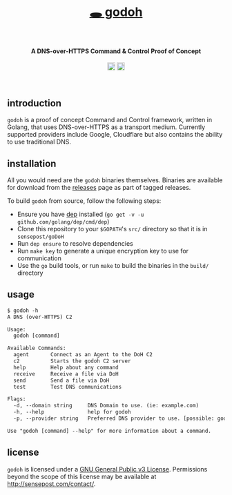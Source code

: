 <h1 align="center">
  <br>
  <a href="https://github.com/sensepost/goDoH">
    🕳 godoh
  </a>
  <br>
  <br>
</h1>

<h4 align="center">A DNS-over-HTTPS Command & Control Proof of Concept</h4>
<p align="center">
  <a href="https://twitter.com/leonjza"><img src="https://img.shields.io/badge/Twitter-%40leonjza-blue.svg" alt="@leonjza" height="18"></a>
  <a href="https://goreportcard.com/report/github.com/sensepost/goDoH"><img src="https://goreportcard.com/badge/github.com/sensepost/goDoH" alt="Go Report Card" height="18"></a>
</p>
<br>

## introduction

`godoh` is a proof of concept Command and Control framework, written in Golang, that uses DNS-over-HTTPS as a transport medium. Currently supported providers include Google, Cloudflare but also contains the ability to use traditional DNS.

## installation

All you would need are the `godoh` binaries themselves. Binaries are available for download from the [releases](https://github.com/sensepost/goDoH/releases) page as part of tagged releases.

To build `godoh` from source, follow the following steps:

* Ensure you have [dep](https://github.com/golang/dep) installed (`go get -v -u github.com/golang/dep/cmd/dep`)
* Clone this repository to your `$GOPATH`'s `src/` directory so that it is in `sensepost/goDoH`
* Run `dep ensure` to resolve dependencies
* Run `make key` to generate a unique encryption key to use for communication
* Use the `go` build tools, or run `make` to build the binaries in the `build/` directory

## usage

```txt
$ godoh -h
A DNS (over-HTTPS) C2

Usage:
  godoh [command]

Available Commands:
  agent       Connect as an Agent to the DoH C2
  c2          Starts the godoh C2 server
  help        Help about any command
  receive     Receive a file via DoH
  send        Send a file via DoH
  test        Test DNS communications

Flags:
  -d, --domain string     DNS Domain to use. (ie: example.com)
  -h, --help              help for godoh
  -p, --provider string   Preferred DNS provider to use. [possible: google, cloudflare, raw] (default "google")

Use "godoh [command] --help" for more information about a command.
```

## license

`godoh` is licensed under a [GNU General Public v3 License](https://www.gnu.org/licenses/gpl-3.0.en.html). Permissions beyond the scope of this license may be available at http://sensepost.com/contact/.
